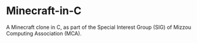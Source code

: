 # Minecraft-in-C
A Minecraft clone in C, as part of the Special Interest Group (SIG) of Mizzou Computing Association (MCA).
